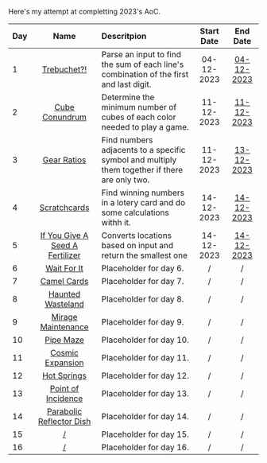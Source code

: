 Here's my attempt at completting 2023's AoC.

| Day  |                                       Name                                             | Descritpion                                                                                          |Start Date|                End Date                |
| :-   |                                          :-:                                           | :-                                                                                                   |   :-:    |                   :-:                  |
| 1    |[Trebuchet?!](https://adventofcode.com/2023/day/1)                                      | Parse an input to find the sum of each line's combination of the first and last digit.               |04-12-2023|[04-12-2023](day1/day1.py)              |
| 2    |[Cube Conundrum](https://adventofcode.com/2023/day/2)                                   | Determine the minimum number of cubes of each color needed to play a game.                           |11-12-2023|[11-12-2023](day2/day2.py)              |
| 3    |[Gear Ratios](https://adventofcode.com/2023/day/3)                                      | Find numbers adjacents to a specific symbol and multiply them together if there are only two.        |11-12-2023|[13-12-2023](day3/day3PartTwo.py)       |
| 4    |[Scratchcards](https://adventofcode.com/2023/day/4)                                     | Find winning numbers in a lotery card and do some calculations withh it.                             |14-12-2023|[14-12-2023](day4/day4PartTwo.py)       |
| 5    |[If You Give A Seed A Fertilizer](https://adventofcode.com/2023/day/5)                  | Converts locations based on input and return the smallest one                                        |14-12-2023|[14-12-2023](day5/day5PartTwo.py)       |
| 6    |[Wait For It](https://adventofcode.com/2023/day/6)                                      | Placeholder for day 6.                                   |/|/|
| 7    |[Camel Cards](https://adventofcode.com/2023/day/7)                                      | Placeholder for day 7.                                   |/|/|
| 8    |[Haunted Wasteland](https://adventofcode.com/2023/day/8)                                | Placeholder for day 8.                                   |/|/|
| 9    |[Mirage Maintenance](https://adventofcode.com/2023/day/9)                               | Placeholder for day 9.                                   |/|/|
| 10   |[Pipe Maze](https://adventofcode.com/2023/day/10)                                       | Placeholder for day 10.                                  |/|/|
| 11   |[Cosmic Expansion](https://adventofcode.com/2023/day/11)                                | Placeholder for day 11.                                  |/|/|
| 12   |[Hot Springs](https://adventofcode.com/2023/day/12)                                     | Placeholder for day 12.                                  |/|/|
| 13   |[Point of Incidence](https://adventofcode.com/2023/day/13)                              | Placeholder for day 13.                                  |/|/|
| 14   |[Parabolic Reflector Dish](https://adventofcode.com/2023/day/14)                        | Placeholder for day 14.                                  |/|/|
| 15   |[/](https://adventofcode.com/2023/day/15)                                    | Placeholder for day 15.                                  |/|/|
| 16   |[/](https://adventofcode.com/2023/day/16)                                    | Placeholder for day 16.                                  |/|/|
